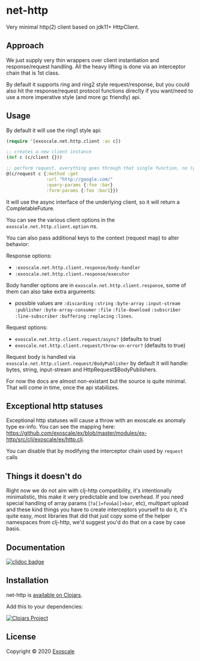 # net-http

Very minimal http(2) client based on jdk11+ HttpClient.

## Approach

We just supply very thin wrappers over client instantiation and
response/request handling. All the heavy lifting is done via an
interceptor chain that is 1st class.

By default it supports ring and ring2 style request/response, but you
could also hit the response/request protocol functions direclty if you
want/need to use a more imperative style (and more gc friendly) api.

## Usage

By default it will use the ring1 style api:

``` clj
(require '[exoscale.net.http.client :as c])

;; creates a new client instance
(def c (c/client {}))

;; perform request, everything goes through that single function, no (get ...) (post ...), etc.
@(c/request c {:method :get
               :url "http://google.com/"
               :query-params {:foo :bar}
               :form-params {:foo :bar1}})
```

It will use the async interface of the underlying client,
so it will return a CompletableFuture.

You can see the various client options in the
`exoscale.net.http.client.option` ns.

You can also pass additional keys to the context (request map) to alter behavior:

Response options:

* `:exoscale.net.http.client.response/body-handler`
* `:exoscale.net.http.client.response/executor`

Body handler options are in `exoscale.net.http.client.response`, some
of them can also take extra arguments:

- possible values are `:discarding` `:string` `:byte-array`
`:input-stream` `:publisher` `:byte-array-consumer` `:file`
`:file-download` `:subscriber` `:line-subscriber` `:buffering`
`:replacing` `:lines`.

Request options:

* `exoscale.net.http.client.request/async?` (defaults  to true)
* `exoscale.net.http.client.request/throw-on-error?` (defaults  to true)

Request body is handled via
`exoscale.net.http.client.request/BodyPublisher` by default it will
handle: bytes, string, input-stream and HttpRequest$BodyPublishers.

For now the docs are almost non-existant but the source is quite
minimal. That will come in time, once the api stabilizes.

## Exceptional http statuses

Exceptional http statuses will cause a throw with an exoscale.ex
anomaly type ex-info. You can see the mapping here: https://github.com/exoscale/ex/blob/master/modules/ex-http/src/clj/exoscale/ex/http.clj.

You can disable that by modifying the interceptor chain used by `request` calls

## Things it doesn't do

Right now we do not aim with clj-http compatibility, it's
intentionally minimalistic, this make it very predictable and low
overhead.  If you need special handling of array params
(`?a[]=foo&a[]=bar`, etc), multipart upload and these kind things you
have to create interceptors yourself to do it, it's quite easy, most
libraries that did that just copy some of the helper namespaces from
clj-http, we'd suggest you'd do that on a case by case basis.

## Documentation

[![cljdoc badge](https://cljdoc.xyz/badge/exoscale/net-http)](https://cljdoc.xyz/d/exoscale/net-http/CURRENT)

## Installation

net-http is [available on Clojars](https://clojars.org/exoscale/net-http).

Add this to your dependencies:

[![Clojars Project](https://img.shields.io/clojars/v/exoscale/net-http.svg)](https://clojars.org/exoscale/net-http)

## License

Copyright © 2020 [Exoscale](https://exoscale.com)
